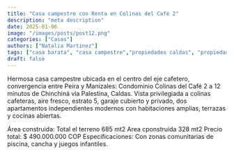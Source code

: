 ```yaml
---
title: "Casa campestre con Renta en Colinas del Café 2"
description: "meta description"
date: 2025-01-06
image: "/images/posts/post12.png"
categories: ["Casas"]
authors: ["Natalia Martinez"]
tags: ["casa barata", "casa campestre","propiedades caldas", "propiedad raiz"]
draft: false
---
```


 Hermosa casa campestre ubicada en el centro del eje cafetero, convergencia entre Peira y Manizales: Condominio Colinas del Café 2 a 12 minutos de Chinchiná via Palestina, Caldas. Vista privilegiada a colinas cafeteras, aire fresco, estrato 5, garaje cubierto y privado, dos apartamentos independientes modernos con habitaciones amplias, terrazas y cocinas abiertas.

Área construida: Total el terreno 685 mt2 Area cponstruida 328 mt2
Precio total: $ 490.000.000 COP
Especificaciones: Con zonas comunitarias de piscina, cancha y juegos infantiles.


